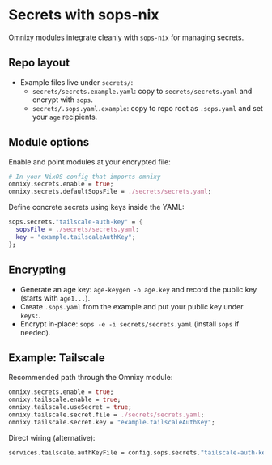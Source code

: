 # Secrets with sops-nix

Omnixy modules integrate cleanly with `sops-nix` for managing secrets.

## Repo layout
- Example files live under `secrets/`:
  - `secrets/secrets.example.yaml`: copy to `secrets/secrets.yaml` and encrypt with `sops`.
  - `secrets/.sops.yaml.example`: copy to repo root as `.sops.yaml` and set your `age` recipients.

## Module options
Enable and point modules at your encrypted file:

```nix
# In your NixOS config that imports omnixy
omnixy.secrets.enable = true;
omnixy.secrets.defaultSopsFile = ./secrets/secrets.yaml;
```

Define concrete secrets using keys inside the YAML:

```nix
sops.secrets."tailscale-auth-key" = {
  sopsFile = ./secrets/secrets.yaml;
  key = "example.tailscaleAuthKey";
};
```

## Encrypting
- Generate an age key: `age-keygen -o age.key` and record the public key (starts with `age1...`).
- Create `.sops.yaml` from the example and put your public key under `keys:`.
- Encrypt in-place: `sops -e -i secrets/secrets.yaml` (install `sops` if needed).

## Example: Tailscale
Recommended path through the Omnixy module:

```nix
omnixy.secrets.enable = true;
omnixy.tailscale.enable = true;
omnixy.tailscale.useSecret = true;
omnixy.tailscale.secret.file = ./secrets/secrets.yaml;
omnixy.tailscale.secret.key = "example.tailscaleAuthKey";
```

Direct wiring (alternative):

```nix
services.tailscale.authKeyFile = config.sops.secrets."tailscale-auth-key".path;
```

